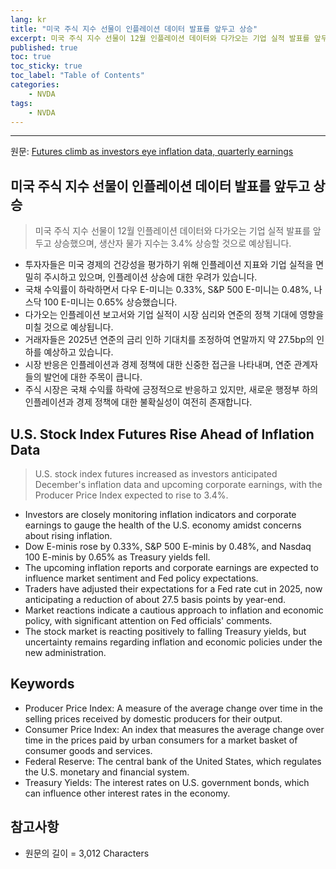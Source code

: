 ```yaml
---
lang: kr
title: "미국 주식 지수 선물이 인플레이션 데이터 발표를 앞두고 상승"
excerpt: 미국 주식 지수 선물이 12월 인플레이션 데이터와 다가오는 기업 실적 발표를 앞두고 상승했으며, 생산자 물가 지수는 3.4% 상승할 것으로 예상됩니다.
published: true
toc: true
toc_sticky: true
toc_label: "Table of Contents"
categories:
    - NVDA
tags:
    - NVDA
---
```


---

  원문: [Futures climb as investors eye inflation data, quarterly earnings](https://www.investing.com/news/economy-news/futures-climb-as-investors-eye-inflation-data-quarterly-earnings-3811273)

## 미국 주식 지수 선물이 인플레이션 데이터 발표를 앞두고 상승

> 미국 주식 지수 선물이 12월 인플레이션 데이터와 다가오는 기업 실적 발표를 앞두고 상승했으며, 생산자 물가 지수는 3.4% 상승할 것으로 예상됩니다.


- 투자자들은 미국 경제의 건강성을 평가하기 위해 인플레이션 지표와 기업 실적을 면밀히 주시하고 있으며, 인플레이션 상승에 대한 우려가 있습니다.
- 국채 수익률이 하락하면서 다우 E-미니는 0.33%, S&P 500 E-미니는 0.48%, 나스닥 100 E-미니는 0.65% 상승했습니다.
- 다가오는 인플레이션 보고서와 기업 실적이 시장 심리와 연준의 정책 기대에 영향을 미칠 것으로 예상됩니다.
- 거래자들은 2025년 연준의 금리 인하 기대치를 조정하여 연말까지 약 27.5bp의 인하를 예상하고 있습니다.
- 시장 반응은 인플레이션과 경제 정책에 대한 신중한 접근을 나타내며, 연준 관계자들의 발언에 대한 주목이 큽니다.
- 주식 시장은 국채 수익률 하락에 긍정적으로 반응하고 있지만, 새로운 행정부 하의 인플레이션과 경제 정책에 대한 불확실성이 여전히 존재합니다.

## U.S. Stock Index Futures Rise Ahead of Inflation Data

> U.S. stock index futures increased as investors anticipated December's inflation data and upcoming corporate earnings, with the Producer Price Index expected to rise to 3.4%.


- Investors are closely monitoring inflation indicators and corporate earnings to gauge the health of the U.S. economy amidst concerns about rising inflation.
- Dow E-minis rose by 0.33%, S&P 500 E-minis by 0.48%, and Nasdaq 100 E-minis by 0.65% as Treasury yields fell.
- The upcoming inflation reports and corporate earnings are expected to influence market sentiment and Fed policy expectations.
- Traders have adjusted their expectations for a Fed rate cut in 2025, now anticipating a reduction of about 27.5 basis points by year-end.
- Market reactions indicate a cautious approach to inflation and economic policy, with significant attention on Fed officials' comments.
- The stock market is reacting positively to falling Treasury yields, but uncertainty remains regarding inflation and economic policies under the new administration.

## Keywords

- Producer Price Index: A measure of the average change over time in the selling prices received by domestic producers for their output.
- Consumer Price Index: An index that measures the average change over time in the prices paid by urban consumers for a market basket of consumer goods and services.
- Federal Reserve: The central bank of the United States, which regulates the U.S. monetary and financial system.
- Treasury Yields: The interest rates on U.S. government bonds, which can influence other interest rates in the economy.

## 참고사항

- 원문의 길이 = 3,012 Characters

